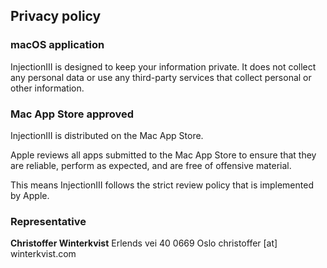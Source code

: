 ## Privacy policy

### macOS application

InjectionIII is designed to keep your information private. It does not collect any personal data or use any third-party services that collect personal or other information.

### Mac App Store approved

InjectionIII is distributed on the Mac App Store.

Apple reviews all apps submitted to the Mac App Store to ensure that they are reliable, perform as expected, and are free of offensive material.

This means InjectionIII follows the strict review policy that is implemented by Apple.

### Representative
**Christoffer Winterkvist**
Erlends vei 40
0669 Oslo
christoffer [at] winterkvist.com
